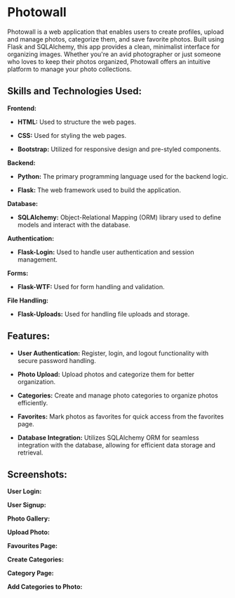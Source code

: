 # Photowall

Photowall is a web application that enables users to create profiles, upload and manage photos, categorize them, and save favorite photos. Built using Flask and SQLAlchemy, this app provides a clean, minimalist interface for organizing images. Whether you're an avid photographer or just someone who loves to keep their photos organized, Photowall offers an intuitive platform to manage your photo collections.

## Skills and Technologies Used: 
**Frontend:**

  - **HTML:** Used to structure the web pages.
  
  - **CSS:** Used for styling the web pages.
  
  - **Bootstrap:** Utilized for responsive design and pre-styled components.

**Backend:**
 
  - **Python:** The primary programming language used for the backend logic.
   
  - **Flask:** The web framework used to build the application.

**Database:**
   		
  - **SQLAlchemy:** Object-Relational Mapping (ORM) library used to define models and interact with the database.

**Authentication:**
	
  - **Flask-Login:** Used to handle user authentication and session management.

**Forms:**
  
  - **Flask-WTF:** Used for form handling and validation.

**File Handling:**
	
  - **Flask-Uploads:** Used for handling file uploads and storage.

## Features: 

- **User Authentication:** Register, login, and logout functionality with secure password handling.

- **Photo Upload:** Upload photos and categorize them for better organization.

- **Categories:** Create and manage photo categories to organize photos efficiently.

- **Favorites:** Mark photos as favorites for quick access from the favorites page.

- **Database Integration:** Utilizes SQLAlchemy ORM for seamless integration with the database, allowing for efficient data storage and retrieval.

## Screenshots:
	
 **User Login:**
 
 **User Signup:**
 
 **Photo Gallery:**
 
 **Upload Photo:**
 
 **Favourites Page:**
 
 **Create Categories:**
 
 **Category Page:**
 
 **Add Categories to Photo:**
